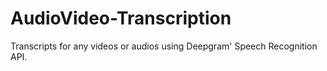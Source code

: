 # AudioVideo-Transcription
Transcripts for any videos or audios using Deepgram' Speech Recognition API.
